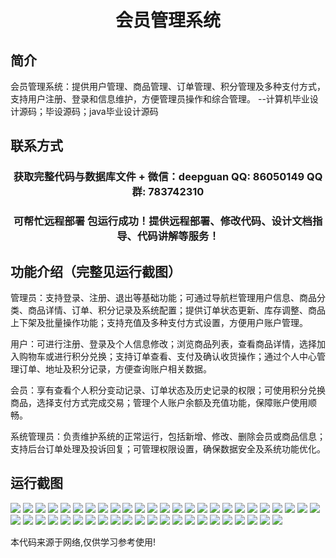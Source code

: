 <p><h1 align="center">会员管理系统</h1></p>

## 简介
会员管理系统：提供用户管理、商品管理、订单管理、积分管理及多种支付方式，支持用户注册、登录和信息维护，方便管理员操作和综合管理。    --计算机毕业设计源码；毕设源码；java毕业设计源码


## 联系方式
<p><h3 align="center">获取完整代码与数据库文件 + 微信：deepguan QQ: 86050149 QQ群: 783742310</h3></p>
<p><h3 align="center">可帮忙远程部署 包运行成功！提供远程部署、修改代码、设计文档指导、代码讲解等服务！</h3></p>

## 功能介绍（完整见运行截图）
管理员：支持登录、注册、退出等基础功能；可通过导航栏管理用户信息、商品分类、商品详情、订单、积分记录及系统配置；提供订单状态更新、库存调整、商品上下架及批量操作功能；支持充值及多种支付方式设置，方便用户账户管理。

用户：可进行注册、登录及个人信息修改；浏览商品列表，查看商品详情，选择加入购物车或进行积分兑换；支持订单查看、支付及确认收货操作；通过个人中心管理订单、地址及积分记录，方便查询账户相关数据。

会员：享有查看个人积分变动记录、订单状态及历史记录的权限；可使用积分兑换商品，选择支付方式完成交易；管理个人账户余额及充值功能，保障账户使用顺畅。

系统管理员：负责维护系统的正常运行，包括新增、修改、删除会员或商品信息；支持后台订单处理及投诉回复；可管理权限设置，确保数据安全及系统功能优化。


## 运行截图
![](https://bs-1329754181.cos.ap-shanghai.myqcloud.com/ssm/MembershipManagementSystem/img/001.jpg)
![](https://bs-1329754181.cos.ap-shanghai.myqcloud.com/ssm/MembershipManagementSystem/img/002.jpg)
![](https://bs-1329754181.cos.ap-shanghai.myqcloud.com/ssm/MembershipManagementSystem/img/003.jpg)
![](https://bs-1329754181.cos.ap-shanghai.myqcloud.com/ssm/MembershipManagementSystem/img/004.jpg)
![](https://bs-1329754181.cos.ap-shanghai.myqcloud.com/ssm/MembershipManagementSystem/img/005.jpg)
![](https://bs-1329754181.cos.ap-shanghai.myqcloud.com/ssm/MembershipManagementSystem/img/006.jpg)
![](https://bs-1329754181.cos.ap-shanghai.myqcloud.com/ssm/MembershipManagementSystem/img/007.jpg)
![](https://bs-1329754181.cos.ap-shanghai.myqcloud.com/ssm/MembershipManagementSystem/img/008.jpg)
![](https://bs-1329754181.cos.ap-shanghai.myqcloud.com/ssm/MembershipManagementSystem/img/009.jpg)
![](https://bs-1329754181.cos.ap-shanghai.myqcloud.com/ssm/MembershipManagementSystem/img/010.jpg)
![](https://bs-1329754181.cos.ap-shanghai.myqcloud.com/ssm/MembershipManagementSystem/img/011.jpg)
![](https://bs-1329754181.cos.ap-shanghai.myqcloud.com/ssm/MembershipManagementSystem/img/012.jpg)
![](https://bs-1329754181.cos.ap-shanghai.myqcloud.com/ssm/MembershipManagementSystem/img/013.jpg)
![](https://bs-1329754181.cos.ap-shanghai.myqcloud.com/ssm/MembershipManagementSystem/img/014.jpg)
![](https://bs-1329754181.cos.ap-shanghai.myqcloud.com/ssm/MembershipManagementSystem/img/015.jpg)
![](https://bs-1329754181.cos.ap-shanghai.myqcloud.com/ssm/MembershipManagementSystem/img/016.jpg)
![](https://bs-1329754181.cos.ap-shanghai.myqcloud.com/ssm/MembershipManagementSystem/img/017.jpg)
![](https://bs-1329754181.cos.ap-shanghai.myqcloud.com/ssm/MembershipManagementSystem/img/018.jpg)
![](https://bs-1329754181.cos.ap-shanghai.myqcloud.com/ssm/MembershipManagementSystem/img/019.jpg)
![](https://bs-1329754181.cos.ap-shanghai.myqcloud.com/ssm/MembershipManagementSystem/img/020.jpg)
![](https://bs-1329754181.cos.ap-shanghai.myqcloud.com/ssm/MembershipManagementSystem/img/021.jpg)
![](https://bs-1329754181.cos.ap-shanghai.myqcloud.com/ssm/MembershipManagementSystem/img/022.jpg)
![](https://bs-1329754181.cos.ap-shanghai.myqcloud.com/ssm/MembershipManagementSystem/img/023.jpg)
![](https://bs-1329754181.cos.ap-shanghai.myqcloud.com/ssm/MembershipManagementSystem/img/024.jpg)
![](https://bs-1329754181.cos.ap-shanghai.myqcloud.com/ssm/MembershipManagementSystem/img/025.jpg)
![](https://bs-1329754181.cos.ap-shanghai.myqcloud.com/ssm/MembershipManagementSystem/img/026.jpg)
![](https://bs-1329754181.cos.ap-shanghai.myqcloud.com/ssm/MembershipManagementSystem/img/027.jpg)
![](https://bs-1329754181.cos.ap-shanghai.myqcloud.com/ssm/MembershipManagementSystem/img/028.jpg)
![](https://bs-1329754181.cos.ap-shanghai.myqcloud.com/ssm/MembershipManagementSystem/img/029.jpg)
![](https://bs-1329754181.cos.ap-shanghai.myqcloud.com/ssm/MembershipManagementSystem/img/030.jpg)
![](https://bs-1329754181.cos.ap-shanghai.myqcloud.com/ssm/MembershipManagementSystem/img/031.jpg)
![](https://bs-1329754181.cos.ap-shanghai.myqcloud.com/ssm/MembershipManagementSystem/img/032.jpg)
![](https://bs-1329754181.cos.ap-shanghai.myqcloud.com/ssm/MembershipManagementSystem/img/033.jpg)
![](https://bs-1329754181.cos.ap-shanghai.myqcloud.com/ssm/MembershipManagementSystem/img/034.jpg)
![](https://bs-1329754181.cos.ap-shanghai.myqcloud.com/ssm/MembershipManagementSystem/img/035.jpg)
![](https://bs-1329754181.cos.ap-shanghai.myqcloud.com/ssm/MembershipManagementSystem/img/036.jpg)
![](https://bs-1329754181.cos.ap-shanghai.myqcloud.com/ssm/MembershipManagementSystem/img/037.jpg)
![](https://bs-1329754181.cos.ap-shanghai.myqcloud.com/ssm/MembershipManagementSystem/img/038.jpg)
![](https://bs-1329754181.cos.ap-shanghai.myqcloud.com/ssm/MembershipManagementSystem/img/039.jpg)
![](https://bs-1329754181.cos.ap-shanghai.myqcloud.com/ssm/MembershipManagementSystem/img/040.jpg)
![](https://bs-1329754181.cos.ap-shanghai.myqcloud.com/ssm/MembershipManagementSystem/img/041.jpg)
![](https://bs-1329754181.cos.ap-shanghai.myqcloud.com/ssm/MembershipManagementSystem/img/042.jpg)
![](https://bs-1329754181.cos.ap-shanghai.myqcloud.com/ssm/MembershipManagementSystem/img/043.jpg)
![](https://bs-1329754181.cos.ap-shanghai.myqcloud.com/ssm/MembershipManagementSystem/img/044.jpg)
![](https://bs-1329754181.cos.ap-shanghai.myqcloud.com/ssm/MembershipManagementSystem/img/045.jpg)
![](https://bs-1329754181.cos.ap-shanghai.myqcloud.com/ssm/MembershipManagementSystem/img/046.jpg)
![](https://bs-1329754181.cos.ap-shanghai.myqcloud.com/ssm/MembershipManagementSystem/img/047.jpg)

<p>本代码来源于网络,仅供学习参考使用!</p>
